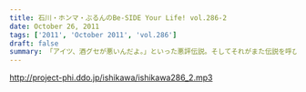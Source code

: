 ```yaml
---
title: 石川・ホンマ・ぶるんのBe-SIDE Your Life! vol.286-2
date: October 26, 2011
tags: ['2011', 'October 2011', 'vol.286']
draft: false
summary: 「アイツ、酒グセが悪いんだよ。」といった悪評伝説。そしてそれがまた伝説を呼び・・・しかし、腕に覚えがある人は基本的にファイティングポーズをとったら駄目です！！！記憶もなくすのも・・・駄目！！！NAMAE
---
```


http://project-phi.ddo.jp/ishikawa/ishikawa286_2.mp3